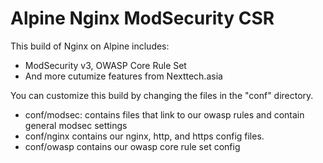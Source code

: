 # Alpine Nginx ModSecurity CSR

This build of Nginx on Alpine includes:

  * ModSecurity v3, OWASP Core Rule Set
  * And more cutumize features from Nexttech.asia

You can customize this build by changing the files in the "conf" directory.

  * conf/modsec: contains files that link to our owasp rules and contain general modsec settings
  * conf/nginx contains our nginx, http, and https config files.
  * conf/owasp contains our owasp core rule set config

